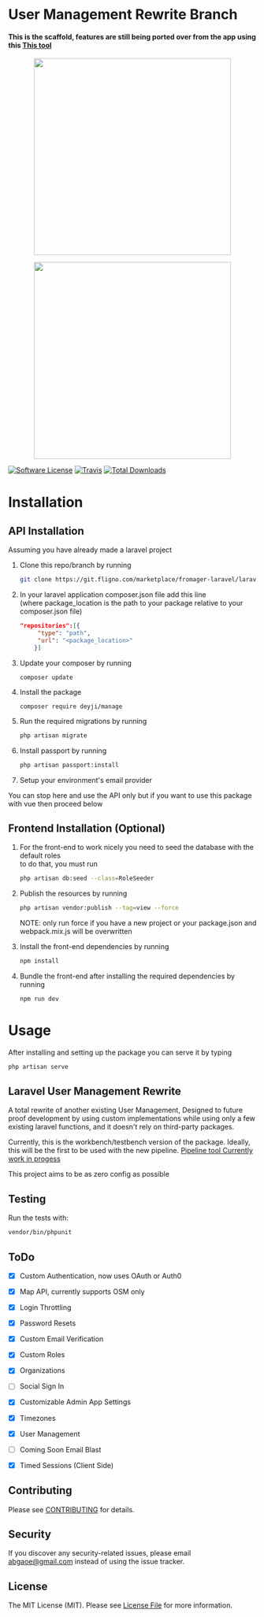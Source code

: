 # User Management Rewrite Branch


<h4 color="red">This is the scaffold, features are still being ported over from the app using this <a href="https://git.fligno.com/marketplace/fromager-laravel/laravel-package-maker">This tool</a></h4>

<div style="text-align: center;">
    <p align="center"><a href="https://laravel.com" target="_blank"><img src="https://raw.githubusercontent.com/laravel/art/master/logo-lockup/5%20SVG/2%20CMYK/1%20Full%20Color/laravel-logolockup-cmyk-red.svg" width="400"></a></p>
<p align="center"><a href="https://laravel.com" target="_blank"><img src="https://fligno.com/wp-content/uploads/2021/07/cropped-FlignoLogo-Registered.png" width="400"></a></p>

</div>


[![Software License](https://img.shields.io/badge/license-MIT-brightgreen.svg?style=flat-square)](LICENSE.md)
[![Travis](https://img.shields.io/travis/deyji/manage.svg?style=flat-square)]()
[![Total Downloads](https://img.shields.io/packagist/dt/deyji/manage.svg?style=flat-square)](https://packagist.org/packages/deyji/manage)


# Installation


## API Installation

Assuming you have already made a laravel project

1. Clone this repo/branch by running 
    ```bash
    git clone https://git.fligno.com/marketplace/fromager-laravel/laravel-user-management.git -b enhancement/rewrite-vue
     ```
2. In your laravel application composer.json file add this line <br>(where package_location is the path to your package relative to your composer.json file)
    ```json
    "repositories":[{
         "type": "path",
         "url": "<package_location>"   
        }]
    ```
3.  Update your composer by running
	``` 
	composer update 
	```

4.  Install the package
	``` 
	composer require deyji/manage 
	```
5. Run the required migrations by running 
	```bash
	php artisan migrate
	```
6. Install passport by running 
	```bash
	php artisan passport:install 
	```
	
7. Setup your environment's email provider 

You can stop here and use the API only but if you want to use this package with vue then proceed below

## Frontend Installation (Optional)

1. For the front-end to work nicely you need to seed the database with the default roles <br> to do that, you must run 
	```bash
	php artisan db:seed --class=RoleSeeder
	```
2. Publish the resources by running
	```bash
	php artisan vendor:publish --tag=view --force
	```
	NOTE: only run force if you have a new project or your package.json and webpack.mix.js will be overwritten

3.  Install the front-end dependencies by running
	```bash
	npm install
	```
4. Bundle the front-end after installing the required dependencies by running
	```bash
	npm run dev
	```

# Usage
After installing and setting up the package you can serve it by typing

```bash
php artisan serve
```

## Laravel User Management Rewrite

A total rewrite of another existing User Management, Designed to future proof development by using custom implementations 
while using only a few existing laravel functions, and it doesn't rely on third-party packages.

Currently, this is the workbench/testbench version of the package. Ideally, this will be the first to be used with the 
new pipeline. <a href="https://git.fligno.com/elijah.abgao/laravel-package-creator-gui">Pipeline tool Currently work in progess</a>

This project aims to be as zero config as possible


## Testing

Run the tests with:

```bash
vendor/bin/phpunit
```

##  ToDo

- [x] Custom Authentication, now uses OAuth or Auth0
- [x] Map API, currently supports OSM only
- [x] Login Throttling
- [x] Password Resets
- [x] Custom Email Verification
- [x] Custom Roles
- [x] Organizations
- [ ] Social Sign In 
- [x] Customizable Admin App Settings
- [x] Timezones
- [x] User Management
- [ ] Coming Soon Email Blast
- [x] Timed Sessions (Client Side)


## Contributing

Please see [CONTRIBUTING](CONTRIBUTING.md) for details.


## Security

If you discover any security-related issues, please email abgaoe@gmail.com instead of using the issue tracker.


## License

The MIT License (MIT). Please see [License File](/LICENSE.md) for more information.
